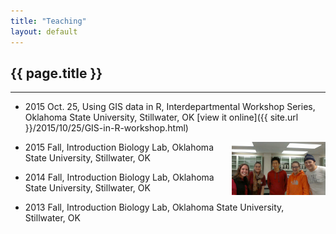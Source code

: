 ```yaml
---
title: "Teaching"
layout: default
---
```

## {{ page.title }}  
<hr>

* 2015 Oct. 25, Using GIS data in R, Interdepartmental Workshop Series, Oklahoma State University, Stillwater, OK [view it online]({{ site.url }}/2015/10/25/GIS-in-R-workshop.html)  

  <img src="../figure/general/teach1.jpg" alt="teach1" style="width: 150px;" align="right" />  
  
* 2015 Fall, Introduction Biology Lab, Oklahoma State University, Stillwater, OK  

* 2014 Fall, Introduction Biology Lab, Oklahoma State University, Stillwater, OK  

* 2013 Fall, Introduction Biology Lab, Oklahoma State University, Stillwater, OK  



